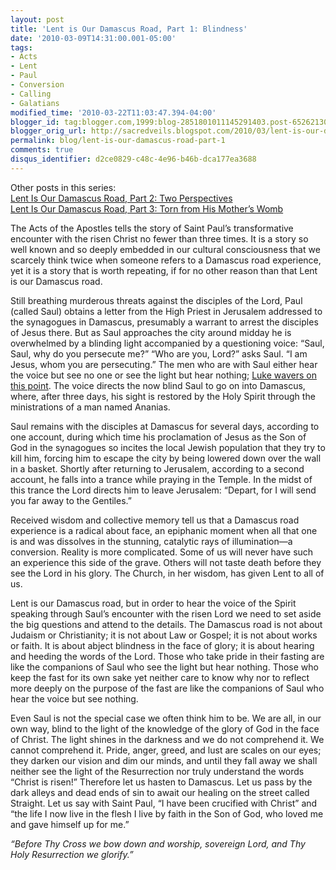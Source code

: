 ```yaml
---
layout: post
title: 'Lent is Our Damascus Road, Part 1: Blindness'
date: '2010-03-09T14:31:00.001-05:00'
tags:
- Acts
- Lent
- Paul
- Conversion
- Calling
- Galatians
modified_time: '2010-03-22T11:03:47.394-04:00'
blogger_id: tag:blogger.com,1999:blog-2851801011145291403.post-652621308578647393
blogger_orig_url: http://sacredveils.blogspot.com/2010/03/lent-is-our-damascus-road-part-1.html
permalink: blog/lent-is-our-damascus-road-part-1
comments: true
disqus_identifier: d2ce0829-c48c-4e96-b46b-dca177ea3688
---
```


Other posts in this series:  
[Lent Is Our Damascus Road, Part 2: Two Perspectives](/lent-is-our-damascus-road-part-2)  
[Lent Is Our Damascus Road, Part 3: Torn from His Mother’s Womb](/lent-is-our-damascus-road-part-3)

The Acts of the Apostles tells the story of Saint Paul’s transformative encounter with the risen Christ no fewer than three times. It is a story so well known and so deeply embedded in our cultural consciousness that we scarcely think twice when someone refers to a Damascus road experience, yet it is a story that is worth repeating, if for no other reason than that Lent is our Damascus road.

Still breathing murderous threats against the disciples of the Lord, Paul (called Saul) obtains a letter from the High Priest in Jerusalem addressed to the synagogues in Damascus, presumably a warrant to arrest the disciples of Jesus there. But as Saul approaches the city around midday he is overwhelmed by a blinding light accompanied by a questioning voice: “Saul, Saul, why do you persecute me?” “Who are you, Lord?” asks Saul. “I am Jesus, whom you are persecuting.” The men who are with Saul either hear the voice but see no one or see the light but hear nothing; [Luke wavers on this point](http://maer.vidanovaphilly.org/2009/12/19/acts-9-7-and-22-9-did-they-hear-the-voice-or-not/). The voice directs the now blind Saul to go on into Damascus, where, after three days, his sight is restored by the Holy Spirit through the ministrations of a man named Ananias.

Saul remains with the disciples at Damascus for several days, according to one account, during which time his proclamation of Jesus as the Son of God in the synagogues so incites the local Jewish population that they try to kill him, forcing him to escape the city by being lowered down over the wall in a basket. Shortly after returning to Jerusalem, according to a second account, he falls into a trance while praying in the Temple. In the midst of this trance the Lord directs him to leave Jerusalem: “Depart, for I will send you far away to the Gentiles.”

<!--excerpt.start-->Received wisdom and collective memory tell us that a Damascus road experience is a radical about face, an epiphanic moment when all that one is and was dissolves in the stunning, catalytic rays of illumination—a conversion. Reality is more complicated. Some of us will never have such an experience this side of the grave. Others will not taste death before they see the Lord in his glory. The Church, in her wisdom, has given Lent to all of us.<!--excerpt.end-->

Lent is our Damascus road, but in order to hear the voice of the Spirit speaking through Saul’s encounter with the risen Lord we need to set aside the big questions and attend to the details. The Damascus road is not about Judaism or Christianity; it is not about Law or Gospel; it is not about works or faith. It is about abject blindness in the face of glory; it is about hearing and heeding the words of the Lord. Those who take pride in their fasting are like the companions of Saul who see the light but hear nothing. Those who keep the fast for its own sake yet neither care to know why nor to reflect more deeply on the purpose of the fast are like the companions of Saul who hear the voice but see nothing.

Even Saul is not the special case we often think him to be. We are all, in our own way, blind to the light of the knowledge of the glory of God in the face of Christ. The light shines in the darkness and we do not comprehend it. We cannot comprehend it. Pride, anger, greed, and lust are scales on our eyes; they darken our vision and dim our minds, and until they fall away we shall neither see the light of the Resurrection nor truly understand the words “Christ is risen!” Therefore let us hasten to Damascus. Let us pass by the dark alleys and dead ends of sin to await our healing on the street called Straight. Let us say with Saint Paul, “I have been crucified with Christ” and “the life I now live in the flesh I live by faith in the Son of God, who loved me and gave himself up for me.”

*“Before Thy Cross we bow down and worship, sovereign Lord, and Thy Holy Resurrection we glorify.”*